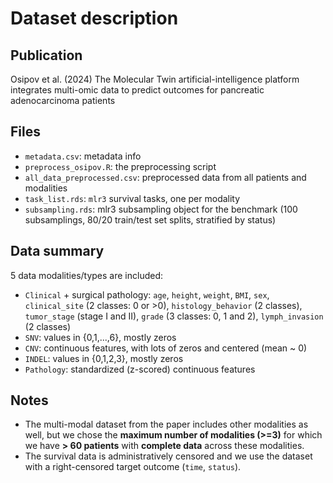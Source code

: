 # Dataset description

## Publication

Osipov et al. (2024) The Molecular Twin artificial-intelligence platform integrates multi-omic data to predict outcomes for pancreatic adenocarcinoma patients

## Files

- `metadata.csv`: metadata info
- `preprocess_osipov.R`: the preprocessing script
- `all_data_preprocessed.csv`: preprocessed data from all patients and modalities
- `task_list.rds`: `mlr3` survival tasks, one per modality
- `subsampling.rds`: mlr3 subsampling object for the benchmark (100 subsamplings, 80/20 train/test set splits, stratified by status)

## Data summary

5 data modalities/types are included:

- `Clinical` + surgical pathology: `age`, `height`, `weight`, `BMI`, `sex`, `clinical_site` (2 classes: 0 or >0), `histology_behavior` (2 classes), `tumor_stage` (stage I and II), `grade` (3 classes: 0, 1 and 2), `lymph_invasion` (2 classes)
- `SNV`: values in {0,1,...,6}, mostly zeros
- `CNV`: continuous features, with lots of zeros and centered (mean ~ 0)
- `INDEL`: values in {0,1,2,3}, mostly zeros
- `Pathology`: standardized (z-scored) continuous features

## Notes

- The multi-modal dataset from the paper includes other modalities as well, but we chose the **maximum number of modalities (>=3)** for which we have **> 60 patients** with **complete data** across these modalities.
- The survival data is administratively censored and we use the dataset with a right-censored target outcome (`time`, `status`).
